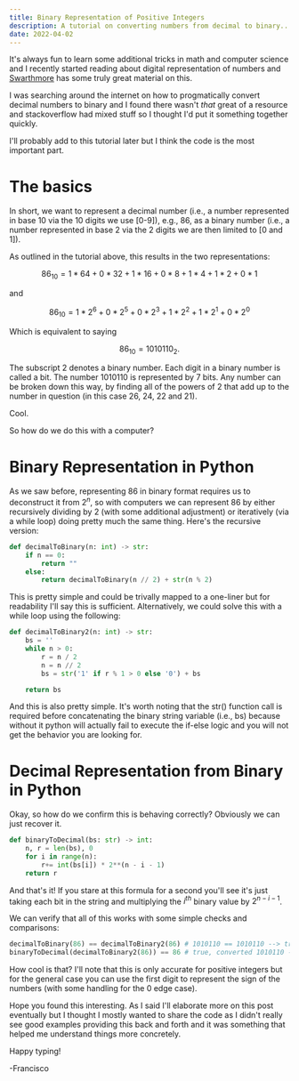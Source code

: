 ```yaml
---
title: Binary Representation of Positive Integers
description: A tutorial on converting numbers from decimal to binary...and back!
date: 2022-04-02
---
```


It's always fun to learn some additional tricks in math and computer science and I recently started reading about digital representation of numbers and [Swarthmore](https://www.swarthmore.edu/NatSci/echeeve1/Ref/BinaryMath/NumSys.html#:~:text=In%20summary%3A-,bit,numbers%20from%200%20to%20255.) has some truly great material on this. 

I was searching around the internet on how to progmatically convert decimal numbers to binary and I found there wasn't *that* great of a resource and stackoverflow had mixed stuff so I thought I'd put it something together quickly.

I'll probably add to this tutorial later but I think the code is the most important part.

# The basics

In short, we want to represent a decimal number (i.e., a number represented in base 10 via the 10 digits we use [0-9]), e.g., 86, as a binary number (i.e., a number represented in base 2 via the 2 digits we are then limited to [0 and 1]).

As outlined in the tutorial above, this results in the two representations:

$$86_{10} = 1*64 + 0*32 + 1*16 + 0*8 + 1*4 + 1*2 + 0*1$$

and 

$$86_{10} = 1*2^6 + 0*2^5 + 0*2^3 + 1*2^2 + 1*2^1 + 0*2^0$$

Which is equivalent to saying

$$86_{10} = 1010110_2.$$

The subscript $2$ denotes a binary number. Each digit in a binary number is called a bit. The number 1010110 is represented by 7 bits. Any number can be broken down this way, by finding all of the powers of 2 that add up to the number in question (in this case 26, 24, 22 and 21).

Cool.

So how do we do this with a computer?

# Binary Representation in Python

As we saw before, representing 86 in binary format requires us to deconstruct it from $2^n$, so with computers we can represent 86 by either recursively dividing by 2 (with some additional adjustment) or iteratively (via a while loop) doing pretty much the same thing. Here's the recursive version:

```python
def decimalToBinary(n: int) -> str:
    if n == 0:
        return ""
    else:
        return decimalToBinary(n // 2) + str(n % 2)
```

This is pretty simple and could be trivally mapped to a one-liner but for readability I'll say this is sufficient. Alternatively, we could solve this with a while loop using the following:

```python
def decimalToBinary2(n: int) -> str:
    bs = ''
    while n > 0:
        r = n / 2
        n = n // 2
        bs = str('1' if r % 1 > 0 else '0') + bs

    return bs
```

And this is also pretty simple. It's worth noting that the str() function call is required before concatenating the binary string variable (i.e., bs) because without it python will actually fail to execute the if-else logic and you will not get the behavior you are looking for.

# Decimal Representation from Binary in Python

Okay, so how do we confirm this is behaving correctly? Obviously we can just recover it.


```python
def binaryToDecimal(bs: str) -> int:
    n, r = len(bs), 0
    for i in range(n):
        r+= int(bs[i]) * 2**(n - i - 1)
    return r
```

And that's it! If you stare at this formula for a second you'll see it's just taking each bit in the string and multiplying the $i^{th}$ binary value by $2^{n-i-1}$.

We can verify that all of this works with some simple checks and comparisons: 

```python
decimalToBinary(86) == decimalToBinary2(86) # 1010110 == 1010110 --> true
binaryToDecimal(decimalToBinary2(86)) == 86 # true, converted 1010110 -> 86
```

How cool is that?  I'll note that this is only accurate for positive integers but for the general case you can use the first digit to represent the sign of the numbers (with some handling for the 0 edge case).

Hope you found this interesting. As I said I'll elaborate more on this post eventually but I thought I mostly wanted to share the code as I didn't really see good examples providing this back and forth and it was something that helped me understand things more concretely.

Happy typing!

-Francisco
